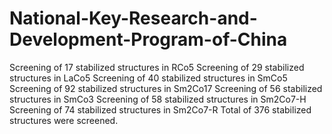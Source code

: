# National-Key-Research-and-Development-Program-of-China
Screening of 17 stabilized structures in RCo5
Screening of 29 stabilized structures in LaCo5
Screening of 40 stabilized structures in SmCo5
Screening of 92 stabilized structures in Sm2Co17
Screening of 56 stabilized structures in SmCo3
Screening of 58 stabilized structures in Sm2Co7-H
Screening of 74 stabilized structures in Sm2Co7-R
Total of 376 stabilized structures were screened.
